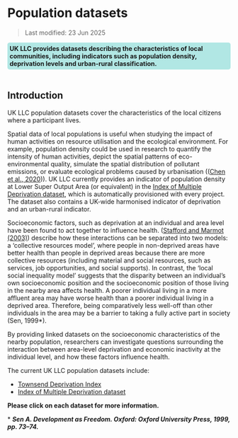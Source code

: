 # Population datasets

> Last modified: 23 Jun 2025

<div style="background-color: rgba(0, 178, 169, 0.3); padding: 5px; border-radius: 5px;"><strong>UK LLC provides datasets describing the characteristics of local communities, including indicators such as population density, deprivation levels and urban-rural classification. </strong></div>  
<br>

## Introduction 

UK LLC population datasets cover the characteristics of the local citizens where a participant lives.

Spatial data of local populations is useful when studying the impact of human activities on resource utilisation and the ecological environment.
For example, population density could be used in research to quantify the intensity of human activities, depict the spatial patterns of eco-environmental quality, simulate the spatial distribution of
pollutant emissions, or evaluate ecological problems caused by urbanisation (([Chen et al., 2020](https://doi.org/10.3390/ijgi9110637))). UK LLC currently provides an indicator of population density at Lower Super Output Area (or equivalent) in the [Index of Multiple Deprivation dataset](../ukllc_managed_data/demographic_data/Datasets/UK_geo_indicators.md), which is automatically provisioned with every project. The dataset also contains a UK-wide harmonised indicator of deprivation and an urban-rural indicator.

Socioeconomic factors, such as deprivation at an individual and area level have been found to act together to influence health. ([Stafford and Marmot (2003)](https://doi.org/10.1093/ije/dyg084)) describe how these interactions can be separated into two models: a ‘collective resources model’, where people in non-deprived areas have better health than people in deprived areas because there are more collective resources (including material and social resources, such as services, job opportunities, and social supports). In contrast, the ‘local social inequality model’ suggests that the disparity between an individual’s own socioeconomic position and the socioeconomic position of those living in the nearby area affects health. A poorer individual living in a more affluent area may have worse health than a poorer individual living in a deprived area. Therefore, being comparatively less well-off than other individuals in the area may be a barrier to taking a fully active part in society (Sen, 1999*).

By providing linked datasets on the socioeconomic characteristics of the nearby population, researchers can investigate questions surrounding the interaction between area-level deprivation and economic inactivity at the individual level, and how these factors influence health.

The current UK LLC population datasets include:
- [Townsend Deprivation Index](../population_datasets/townsend/townsend.md)
- [Index of Multiple Deprivation dataset](../ukllc_managed_data/demographic_data/Datasets/UK_geo_indicators.md)


**Please click on each dataset for more information.** 

\* ***Sen A. Development as Freedom. Oxford: Oxford University Press, 1999, pp. 73–74.***

